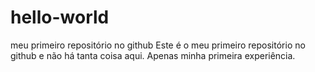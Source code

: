 # hello-world
meu primeiro repositório no github
Este é o meu primeiro repositório no github e não há tanta coisa aqui. Apenas minha primeira experiência.
